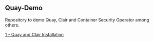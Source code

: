 ## Quay-Demo

Repository to demo Quay, Clair and Container Security Operator among others.

[1 - Quay and Clair Installation](0-install-quay.md)
